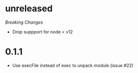 # unreleased

_Breaking Changes_

- Drop suppport for node < v12

# 0.1.1

- Use execFile instead of exec to unpack module (issue #22)

